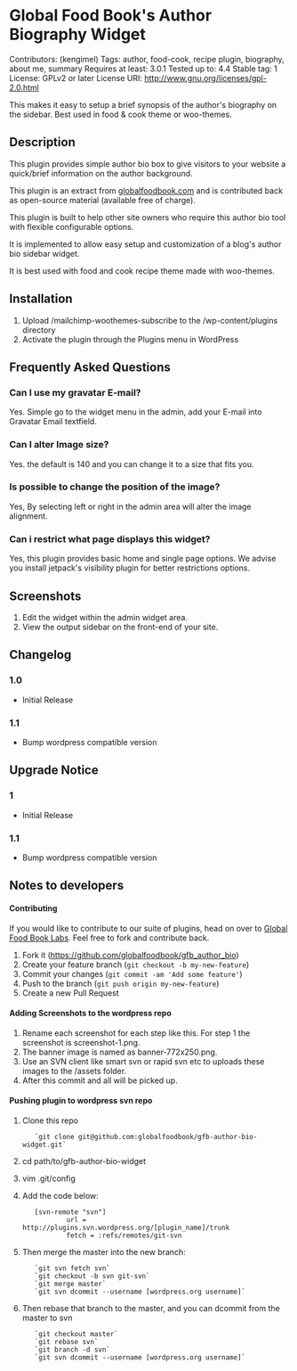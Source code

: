 # Global Food Book's Author Biography Widget

Contributors: (kengimel)
Tags: author, food-cook, recipe plugin, biography, about me, summary
Requires at least: 3.0.1
Tested up to: 4.4
Stable tag: 1
License: GPLv2 or later
License URI: http://www.gnu.org/licenses/gpl-2.0.html

This makes it easy to setup a brief synopsis of the author's biography on the sidebar. Best used in food & cook theme or woo-themes.

## Description
This plugin provides simple author bio box to give visitors to your website a quick/brief information on the author background.

This plugin is an extract from [globalfoodbook.com](http://globalfoodbook.com) and is contributed back as open-source material (available free of charge).

This plugin is built to help other site owners who require this author bio tool with flexible configurable options.

It is implemented to allow easy setup and customization of a blog's author bio sidebar widget.

It is best used with food and cook recipe theme made with woo-themes.

## Installation

1. Upload /mailchimp-woothemes-subscribe to the /wp-content/plugins directory
2. Activate the plugin through the Plugins menu in WordPress

## Frequently Asked Questions

### Can I use my gravatar E-mail?

Yes. Simple go to the widget menu in the admin, add your E-mail into Gravatar Email textfield.

### Can I alter Image size?

Yes. the default is 140 and you can change it to a size that fits you.

### Is possible to change the position of the image?

 Yes, By selecting left or right in the admin area will alter the image alignment.

### Can i restrict what page displays this widget?

 Yes, this plugin provides basic home and single page options. We advise you install jetpack's visibility plugin for better restrictions options.

## Screenshots

1. Edit the widget within the admin widget area.
2. View the output sidebar on the front-end of your site.

## Changelog

### 1.0
* Initial Release

### 1.1
* Bump wordpress compatible version

## Upgrade Notice

### 1
* Initial Release

### 1.1
* Bump wordpress compatible version

## Notes to developers

#### Contributing

If you would like to contribute to our suite of plugins, head on over to [Global Food Book Labs](https://github.com/globalfoodbook). Feel free to fork and contribute back.

1. Fork it (https://github.com/globalfoodbook/gfb_author_bio)
2. Create your feature branch (`git checkout -b my-new-feature`)
3. Commit your changes (`git commit -am 'Add some feature'`)
4. Push to the branch (`git push origin my-new-feature`)
5. Create a new Pull Request

#### Adding Screenshots to the wordpress repo

1. Rename each screenshot for each step like this. For step 1 the screenshot is screenshot-1.png.
2. The banner image is named as banner-772x250.png.
3. Use an SVN client like smart svn or rapid svn etc to uploads these images to the /assets folder.
4. After this commit and all will be picked up.

#### Pushing plugin to wordpress svn repo

1. Clone this repo

          `git clone git@github.com:globalfoodbook/gfb-author-bio-widget.git`

2. cd path/to/gfb-author-bio-widget
3. vim .git/config
4. Add the code below:

          [svn-remote "svn"]
                  url = http://plugins.svn.wordpress.org/[plugin_name]/trunk
                  fetch = :refs/remotes/git-svn

5. Then merge the master into the new branch:

          `git svn fetch svn`
          `git checkout -b svn git-svn`
          `git merge master`
          `git svn dcommit --username [wordpress.org username]`

6. Then rebase that branch to the master, and you can dcommit from the master to svn

          `git checkout master`
          `git rebase svn`
          `git branch -d svn`
          `git svn dcommit --username [wordpress.org username]`
